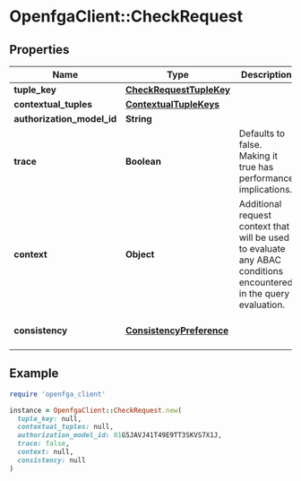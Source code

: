 # OpenfgaClient::CheckRequest

## Properties

| Name | Type | Description | Notes |
| ---- | ---- | ----------- | ----- |
| **tuple_key** | [**CheckRequestTupleKey**](CheckRequestTupleKey.md) |  |  |
| **contextual_tuples** | [**ContextualTupleKeys**](ContextualTupleKeys.md) |  | [optional] |
| **authorization_model_id** | **String** |  | [optional] |
| **trace** | **Boolean** | Defaults to false. Making it true has performance implications. | [optional][readonly] |
| **context** | **Object** | Additional request context that will be used to evaluate any ABAC conditions encountered in the query evaluation. | [optional] |
| **consistency** | [**ConsistencyPreference**](ConsistencyPreference.md) |  | [optional][default to &#39;UNSPECIFIED&#39;] |

## Example

```ruby
require 'openfga_client'

instance = OpenfgaClient::CheckRequest.new(
  tuple_key: null,
  contextual_tuples: null,
  authorization_model_id: 01G5JAVJ41T49E9TT3SKVS7X1J,
  trace: false,
  context: null,
  consistency: null
)
```

